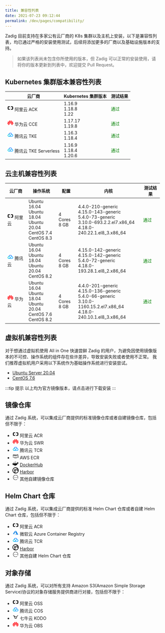 ```yaml
---
title: 兼容性列表
date: 2021-07-23 09:12:44
permalink: /dev/pages/compatibility/
---
```


Zadig 目前支持在多家公有云厂商的 K8s 集群以及主机上安装，以下是兼容性列表，均已通过严格的安装使用测试，后续将添加更多的厂商以及基础设施版本的支持。
> 如果该列表尚未包含你所使用的版本，但 Zadig 可以正常的安装使用，请将你的版本更新到列表中，欢迎提交 Pull Request。


## Kubernetes 集群版本兼容性列表

| 云厂商 | Kubernetes 集群版本               | 测试结果 |
|--------|-----------------------------|---------
| <img style="width:20px; height:20px" src="./_images/ali.svg"></img> 阿里云 ACK | 1.16.9 <br> 1.18.8 <br> 1.22        | <span style="color:green">通过</span>     |
| <img style="width:20px; height:20px" src="./_images/huawei.svg"></img> 华为云 CCE | 1.17.17 <br> 1.19.8              | <span style="color:green">通过</span>      |
| <img style="width:20px; height:20px" src="./_images/tencent.svg"></img> 腾讯云 TKE | 1.16.3 <br> 1.18.4 | <span style="color:green">通过</span>      |
| <img style="width:20px; height:20px" src="./_images/tencent.svg"></img> 腾讯云 TKE Serverless | 1.16.9 <br> 1.18.4 <br> 1.20.6 | <span style="color:green">通过</span>      |


## 云主机兼容性列表


| 云厂商 | 操作系统  | 配置        | 内核  | 测试结果 |
|-------|---------|-------------|------|----------|
| <img style="width:20px; height:20px" src="./_images/ali.svg"></img> 阿里云 | Ubuntu 16.04 <br> Ubuntu 18.04 <br> Ubuntu 20.04 <br> CentOS 7.4 <br> CentOS 8.3 | 4 Cores<br>8 GB | 4.4.0-210-generic  <br> 4.15.0-143-generic  <br> 5.4.0-73-generic  <br> 3.10.0-693.2.2.el7.x86_64  <br> 4.18.0-240.22.1.el8_3.x86_64  | <span style="color:green">通过</span>  |
| <img style="width:20px; height:20px" src="./_images/tencent.svg"></img> 腾讯云 | Ubuntu 16.04 <br> Ubuntu 18.04 <br> Ubuntu 20.04 <br> CentOS 8.2 | 4 Cores<br>8 GB | 4.15.0-142-generic <br> 4.15.0-142-generic  <br> 5.4.0-72-generic <br> 4.18.0-193.28.1.el8_2.x86_64 | <span style="color:green">通过</span>  |
| <img style="width:20px; height:20px" src="./_images/huawei.svg"></img> 华为云 | Ubuntu 16.04 <br> Ubuntu 18.04 <br> Ubuntu 20.04 <br> CentOS 7.6 <br> CentOS 8.2 | 4 Cores<br>8 GB | 4.4.0-201-generic  <br> 4.15.0-136-generic  <br> 5.4.0-66-generic <br> 3.10.0-1160.15.2.el7.x86_64 <br> 4.18.0-240.10.1.el8_3.x86_64  | <span style="color:green">通过</span>  |


## 虚拟机兼容性列表

对于想通过虚拟机使用 All in One 快速尝鲜 Zadig 的用户，为避免因使用镜像版本的不可控、操作系统的组件存在些许差异，导致安装失败或者使用不正常。
我们推荐虚拟机用户采用以下系统作为基础操作系统进行安装尝试。

- [Ubuntu Server 20.04](https://releases.ubuntu.com/20.04)
- [CentOS 7.6](http://isoredirect.centos.org/centos/7/isos/x86_64/)

:::tip 提示
以上均为官方镜像版本，请点击进行下载安装
:::

## 镜像仓库
通过 Zadig 系统，可以集成云厂商提供的标准镜像仓库或者自建镜像仓库，包括但不限于：
- <img style="width:20px; height:20px" src="./_images/ali.svg"> </img>阿里云 ACR
- <img style="width:20px; height:20px" src="./_images/huawei.svg"> </img>华为云 SWR
- <img style="width:20px; height:20px" src="./_images/tencent.svg"> </img>腾讯云 TCR
- <img style="width:20px; height:20px" src="./_images/aws.svg"> </img>AWS ECR
- <img style="width:20px; height:20px" src="./_images/dockerhub.svg"> </img>[DockerHub](https://hub.docker.com/)
- <img style="width:20px; height:20px" src="./_images/harbor.svg"> [Harbor](https://goharbor.io/)
- <img style="width:20px; height:20px" src="./_images/others.svg"> 其他自建镜像仓库

## Helm Chart 仓库
通过 Zadig 系统，可以集成云厂商提供的标准 Helm Chart 仓库或者自建 Helm Chart 仓库，包括但不限于：
- <img style="width:20px; height:20px" src="./_images/ali.svg"> </img>阿里云 ACR
- <img style="width:20px; height:20px" src="./_images/azure.svg"> </img>微软云 Azure Container Registry
- <img style="width:20px; height:20px" src="./_images/tencent.svg"> </img>腾讯云 TCR
- <img style="width:20px; height:20px" src="./_images/harbor.svg"> [Harbor](https://goharbor.io/)
- <img style="width:20px; height:20px" src="./_images/others.svg"> 其他自建 Helm Chart 仓库

## 对象存储
通过 Zadig 系统，可以对所有支持 Amazon S3(Amazon Simple Storage Service)协议的对象存储服务提供商进行对接，包括但不限于：
- <img style="width:20px; height:20px" src="./_images/ali.svg"> 阿里云 OSS
- <img style="width:20px; height:20px" src="./_images/tencent.svg"> 腾讯云 COS
- <img style="width:20px; height:20px" src="./_images/qiniu.svg"> 七牛云 KODO
- <img style="width:20px; height:20px" src="./_images/huawei.svg"> </img>华为云 OBS
